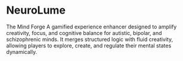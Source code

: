 # NeuroLume
The Mind Forge A gamified experience enhancer designed to amplify creativity, focus, and cognitive balance for autistic, bipolar, and schizophrenic minds. It merges structured logic with fluid creativity, allowing players to explore, create, and regulate their mental states dynamically.
